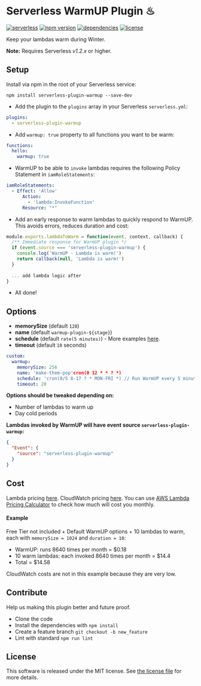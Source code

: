 Serverless WarmUP Plugin ♨
=============================
[![serverless](http://public.serverless.com/badges/v3.svg)](http://www.serverless.com) 
[![npm version](https://badge.fury.io/js/serverless-plugin-warmup.svg)](https://badge.fury.io/js/serverless-plugin-warmup)
[![dependencies](https://img.shields.io/david/FidelLimited/serverless-plugin-warmup.svg)](https://www.npmjs.com/package/serverless-plugin-warmup)
[![license](https://img.shields.io/npm/l/serverless-plugin-warmup.svg)](https://raw.githubusercontent.com/FidelLimited/serverless-plugin-warmup/master/LICENSE)

Keep your lambdas warm during Winter.

**Note:** Requires Serverless *v1.2.x* or higher.

## Setup

 Install via npm in the root of your Serverless service:
```
npm install serverless-plugin-warmup --save-dev
```

* Add the plugin to the `plugins` array in your Serverless `serverless.yml`:

```yml
plugins:
  - serverless-plugin-warmup
```

* Add `warmup: true` property to all functions you want to be warm:

```yml
functions:
  hello:
    warmup: true
```

* WarmUP to be able to `invoke` lambdas requires the following Policy Statement in `iamRoleStatements`:

```yaml
iamRoleStatements:
  - Effect: 'Allow'
      Action:
        - 'lambda:InvokeFunction'
      Resource: "*"
```

* Add an early response to warm lambdas to quickly respond to WarmUP. This avoids errors, reduces duration and cost:

```javascript
module.exports.lambdaToWarm = function(event, context, callback) {
  /** Immediate response for WarmUP plugin */
  if (event.source === 'serverless-plugin-warmup') {
    console.log('WarmUP - Lambda is warm!')
    return callback(null, 'Lambda is warm!')
  }
  
  ... add lambda logic after
}
```

* All done!

## Options

* **memorySize** (default `128`)
* **name** (default `warmup-plugin-${stage}`)
* **schedule** (default `rate(5 minutes)`) - More examples [here](https://docs.aws.amazon.com/lambda/latest/dg/tutorial-scheduled-events-schedule-expressions.html).
* **timeout** (default `10` seconds)

```yml
custom:
  warmup:
    memorySize: 256
    name: 'make-them-pop'cron(0 12 * * ? *)
    schedule: 'cron(0/5 8-17 ? * MON-FRI *) // Run WarmUP every 5 minutes Mon-Fri between 8:00am and 5:55pm (UTC)'
    timeout: 20
```

**Options should be tweaked depending on:**
* Number of lambdas to warm up
* Day cold periods

**Lambdas invoked by WarmUP will have event source `serverless-plugin-warmup`:**

```json
{
  "Event": {
    "source": "serverless-plugin-warmup"
  }
}
```

## Cost

Lambda pricing [here](https://aws.amazon.com/lambda/pricing/). CloudWatch pricing [here](https://aws.amazon.com/cloudwatch/pricing/). You can use [AWS Lambda Pricing Calculator](https://s3.amazonaws.com/lambda-tools/pricing-calculator.html) to check how much will cost you monthly.

#### Example

Free Tier not included + Default WarmUP options + 10 lambdas to warm, each with `memorySize = 1024` and `duration = 10`:
* WarmUP: runs 8640 times per month = $0.18
* 10 warm lambdas: each invoked 8640 times per month = $14.4
* Total = $14.58

CloudWatch costs are not in this example because they are very low.

## Contribute

Help us making this plugin better and future proof.

* Clone the code
* Install the dependencies with `npm install`
* Create a feature branch `git checkout -b new_feature`
* Lint with standard `npm run lint`

## License

This software is released under the MIT license. See [the license file](LICENSE) for more details.
